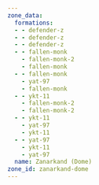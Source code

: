 ```yaml
---
zone_data:
  formations:
  - - defender-z
  - - defender-z
  - - defender-z
  - - fallen-monk
    - fallen-monk-2
    - fallen-monk
  - - fallen-monk
    - yat-97
    - fallen-monk
  - - ykt-11
    - fallen-monk-2
    - fallen-monk-2
  - - ykt-11
    - yat-97
    - ykt-11
  - - yat-97
    - ykt-11
    - yat-97
  name: Zanarkand (Dome)
zone_id: zanarkand-dome
---
```

